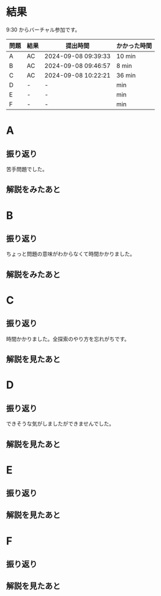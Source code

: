 # 結果

9:30 からバーチャル参加です。

| 問題 | 結果 | 提出時間            | かかった時間 |
|------|------|---------------------|--------------|
| A    | AC   | 2024-09-08 09:39:33 | 10 min       |
| B    | AC   | 2024-09-08 09:46:57 | 8 min        |
| C    | AC   | 2024-09-08 10:22:21 | 36 min       |
| D    | -    | -                   |    min       |
| E    | -    | -                   |    min       |
| F    | -    | -                   |    min       |

# A

## 振り返り

苦手問題でした。

## 解説をみたあと

# B

## 振り返り

ちょっと問題の意味がわからなくて時間かかりました。

## 解説をみたあと

# C

## 振り返り

時間かかりました。全探索のやり方を忘れがちです。

## 解説を見たあと

# D

## 振り返り

できそうな気がしましたができませんでした。

## 解説を見たあと

# E

## 振り返り

## 解説を見たあと

# F

## 振り返り

## 解説を見たあと
